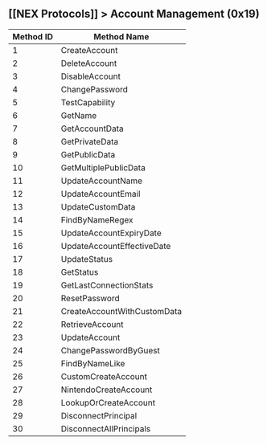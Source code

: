 ## [[NEX Protocols]] > Account Management (0x19)

| Method ID | Method Name |
| --- | --- |
| 1 | CreateAccount |
| 2 | DeleteAccount |
| 3 | DisableAccount |
| 4 | ChangePassword |
| 5 | TestCapability |
| 6 | GetName |
| 7 | GetAccountData |
| 8 | GetPrivateData |
| 9 | GetPublicData |
| 10 | GetMultiplePublicData |
| 11 | UpdateAccountName |
| 12 | UpdateAccountEmail |
| 13 | UpdateCustomData |
| 14 | FindByNameRegex |
| 15 | UpdateAccountExpiryDate |
| 16 | UpdateAccountEffectiveDate |
| 17 | UpdateStatus |
| 18 | GetStatus |
| 19 | GetLastConnectionStats |
| 20 | ResetPassword |
| 21 | CreateAccountWithCustomData |
| 22 | RetrieveAccount |
| 23 | UpdateAccount |
| 24 | ChangePasswordByGuest |
| 25 | FindByNameLike |
| 26 | CustomCreateAccount |
| 27 | NintendoCreateAccount |
| 28 | LookupOrCreateAccount |
| 29 | DisconnectPrincipal |
| 30 | DisconnectAllPrincipals |

